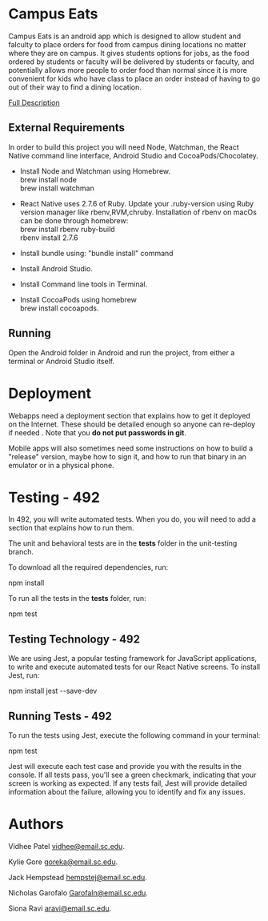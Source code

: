 # Campus Eats

Campus Eats is an android app which is designed to allow student and falculty to place orders for food from campus dining 
locations no matter where they are on campus. It gives students options for jobs, as the food ordered by students or 
faculty will be delivered by students or faculty, and potentially allows more people to order food than normal since it
is more convenient for kids who have class to place an order instead of having to go out of their way to find a dining 
location.

[Full Description](https://github.com/SCCapstone/CodersNotPosers/wiki/Project-Description)

## External Requirements

In order to build this project you will need Node, Watchman, the React Native command line interface, Android Studio and CocoaPods/Chocolatey.

* Install Node and Watchman using Homebrew.<br/>
    brew install node <br/>
    brew install watchman

* React Native uses 2.7.6 of Ruby. Update your .ruby-version using Ruby version manager like rbenv,RVM,chruby.
	Installation of rbenv on macOs can be done through homebrew:<br/>
	brew install rbenv ruby-build <br/>
	rbenv install 2.7.6

* Install bundle using:
 	"bundle install" command

* Install Android Studio.
* Install Command line tools in Terminal.
* Install CocoaPods using homebrew<br/>
	brew install cocoapods.

## Running

Open the Android folder in Android and run the project, from either a terminal or Android Studio itself.

# Deployment

Webapps need a deployment section that explains how to get it deployed on the 
Internet. These should be detailed enough so anyone can re-deploy if needed
. Note that you **do not put passwords in git**. 

Mobile apps will also sometimes need some instructions on how to build a
"release" version, maybe how to sign it, and how to run that binary in an
emulator or in a physical phone.




# Testing - 492

In 492, you will write automated tests. When you do, you will need to add a section that explains how to run them.

The unit and behavioral tests are in the __tests__ folder in the unit-testing branch.

To download all the required dependencies, run:

npm install

To run all the tests in the __tests__ folder, run:

npm test


## Testing Technology - 492

We are using Jest, a popular testing framework for JavaScript applications, to write and execute automated tests for our React Native screens. To install Jest, run:

npm install jest --save-dev


## Running Tests - 492

To run the tests using Jest, execute the following command in your terminal:


npm test


Jest will execute each test case and provide you with the results in the console. If all tests pass, you'll see a green checkmark, indicating that your screen is working as expected. If any tests fail, Jest will provide detailed information about the failure, allowing you to identify and fix any issues.


# Authors

Vidhee Patel vidhee@email.sc.edu.

Kylie Gore goreka@email.sc.edu. 

Jack Hempstead hempstej@email.sc.edu.

Nicholas Garofalo Garofaln@email.sc.edu. 

Siona Ravi aravi@email.sc.edu.
